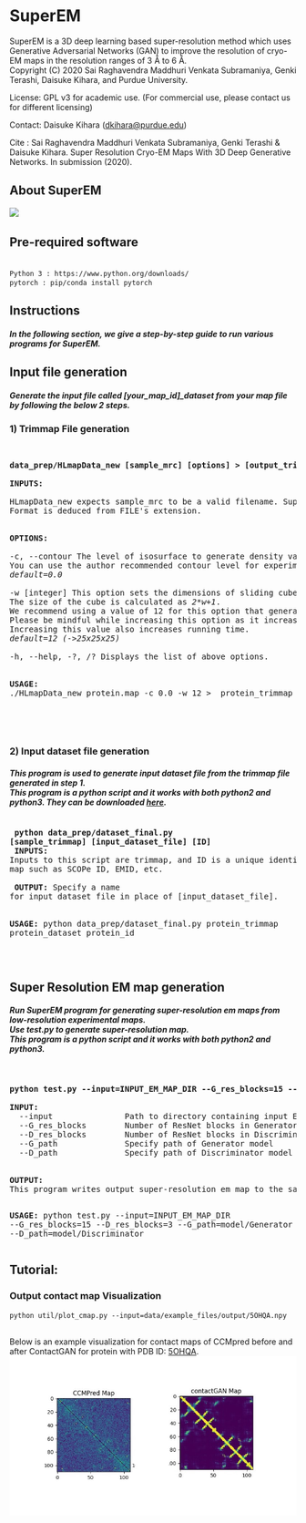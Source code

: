 # SuperEM
SuperEM is a 3D deep learning based super-resolution method which uses Generative Adversarial Networks (GAN) to improve the resolution of cryo-EM maps in the resolution ranges of 3 Å to 6 Å.  
Copyright (C) 2020 Sai Raghavendra Maddhuri Venkata Subramaniya, Genki Terashi, Daisuke Kihara, and Purdue University.

License: GPL v3 for academic use. (For commercial use, please contact us for different licensing)

Contact: Daisuke Kihara (dkihara@purdue.edu)

Cite : Sai Raghavendra Maddhuri Venkata Subramaniya, Genki Terashi & Daisuke Kihara. Super Resolution Cryo-EM Maps With 3D Deep Generative Networks. In submission (2020).  

## About SuperEM  
>   
![](https://github.com/kiharalab/SuperEM/blob/master/data/git/architecture.png)   


## Pre-required software
```

Python 3 : https://www.python.org/downloads/  
pytorch : pip/conda install pytorch   

```
## Instructions  
<meta charset="UTF-8">
<meta name="viewport" content="width=device-width, initial-scale=1">
<link rel="stylesheet" href="data/git/w3.css">  
<link rel="stylesheet" href="https://fonts.googleapis.com/css?family=Lato">
<link rel="stylesheet" href="https://fonts.googleapis.com/css?family=Montserrat">
<link rel="stylesheet" href="https://cdnjs.cloudflare.com/ajax/libs/font-awesome/4.7.0/css/font-awesome.min.css">

<div id="commands" class="w3-row-padding w3-padding-64 w3-container">
  <div class="w3-content">
	<h5> In the following section, we give a step-by-step guide to run various programs for SuperEM.
  </h5>

<div id="datagen" class="w3-row-padding w3-padding-64 w3-container">
<h2>Input file generation</h2>
<h5>
Generate the input file called [your_map_id]_dataset from your map file by following the below 2 steps.
</h5>
<b><h3>1) Trimmap File generation</h3></b>
<pre><p class="w3-code">
<b>data_prep/HLmapData_new [sample_mrc] [options] > [output_trimmap_filename]</b><br>
<b>INPUTS:</b><br>
HLmapData_new expects sample_mrc to be a valid filename. Supported file formats are Situs, CCP4, and MRC2000. 
Format is deduced from FILE's extension. 
<br>
<b>OPTIONS:</b><br>
-c, --contour The level of isosurface to generate density values for. 
You can use the author recommended contour level for experimental EM maps.
<i>default=0.0</i><br>
-w [integer] This option sets the dimensions of sliding cube used for input data generation.
The size of the cube is calculated as <i>2*w+1</i>.
We recommend using a value of 12 for this option that generates input cube of size 25*25*25.
Please be mindful while increasing this option as it increases the portion of an EM map a single cube covers.
Increasing this value also increases running time.  
<i>default=12 (->25x25x25)</i><br>
-h, --help, -?, /? Displays the list of above options.<br><br>
<b>USAGE:</b>
./HLmapData_new protein.map -c 0.0 -w 12 >  protein_trimmap
      </p></pre>
<br>

<b><h3>2) Input dataset file generation</h3></b>
	<h5>
	This program is used to generate input dataset file from the trimmap file generated in step 1.<br>
	This program is a python script and it works with both python2 and python3. They can be downloaded <a href=https://www.python.org/downloads/ target="_blank">here</a>.<br>
	</h5>
      <pre><p class="w3-code">
<b>python data_prep/dataset_final.py [sample_trimmap] [input_dataset_file] [ID]</b>
<br>
<b>INPUTS:</b> 
Inputs to this script are trimmap, and ID is a unique identifier of a map such as 
SCOPe ID, EMID, etc.<br><br>
<b>OUTPUT:</b>
Specify a name for input dataset file in place of [input_dataset_file].<br><br>
<b>USAGE:</b>
python data_prep/dataset_final.py protein_trimmap protein_dataset protein_id
     </p></pre>  
      </div>
  </div>
    <div class="w3-content">
	<div id="superem" class="w3-row-padding w3-padding-64 w3-container">
	<h2>Super Resolution EM map generation</h2>
	<h5>
	Run SuperEM program for generating super-resolution em maps from low-resolution experimental maps.<br>
	Use <b>test.py</b> to generate super-resolution map.<br>
	This program is a python script and it works with both python2 and python3.
	</h5>
      <pre><p class="w3-code">
<b>python test.py --input=INPUT_EM_MAP_DIR --G_res_blocks=15 --D_res_blocks=3 --G_path=GENERATOR_MODEL_PATH --D_path=DISCRIMINATOR_MODEL_PATH</b><br>
<b>INPUT:</b>
  --input               Path to directory containing input EM map files  
  --G_res_blocks        Number of ResNet blocks in Generator (Default : 15)
  --D_res_blocks        Number of ResNet blocks in Discriminator (Default : 3)
  --G_path              Specify path of Generator model
  --D_path              Specify path of Discriminator model
<br>
<b>OUTPUT:</b>
This program writes output super-resolution em map to the same directory as input.

<b>USAGE:</b>
python test.py --input=INPUT_EM_MAP_DIR --G_res_blocks=15 --D_res_blocks=3 --G_path=model/Generator --D_path=model/Discriminator
      </p></pre>
      </div>
  </div>

</div>

## Tutorial: 

### Output contact map Visualization  
```
python util/plot_cmap.py --input=data/example_files/output/5OHQA.npy
 
```
Below is an example visualization for contact maps of CCMpred before and after ContactGAN for protein with PDB ID: [5OHQA](http://www.rcsb.org/structure/5OHQ).      
![](https://github.com/kiharalab/ContactGAN/blob/master/data/git/fig2.jpg)   
